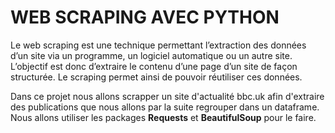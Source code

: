 # WEB SCRAPING AVEC PYTHON

Le web scraping est une technique permettant l’extraction des données d’un site via un programme, un logiciel automatique ou un autre site. L’objectif est donc d’extraire le contenu d’une page d’un site de façon structurée. Le scraping permet ainsi de pouvoir réutiliser ces données.

Dans ce projet nous allons scrapper un site d'actualité bbc.uk afin d'extraire des publications que nous allons par la suite regrouper dans un dataframe.
Nous allons utiliser les packages **Requests** et **BeautifulSoup** pour le faire.
